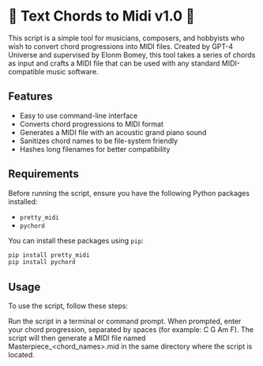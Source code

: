 # 🎵 Text Chords to Midi v1.0 🎵

This script is a simple tool for musicians, composers, and hobbyists who wish to convert chord progressions into MIDI files. Created by GPT-4 Universe and supervised by Elonm Bomey, this tool takes a series of chords as input and crafts a MIDI file that can be used with any standard MIDI-compatible music software.

## Features

- Easy to use command-line interface
- Converts chord progressions to MIDI format
- Generates a MIDI file with an acoustic grand piano sound
- Sanitizes chord names to be file-system friendly
- Hashes long filenames for better compatibility

## Requirements

Before running the script, ensure you have the following Python packages installed:

- `pretty_midi`
- `pychord`

You can install these packages using `pip`:

```bash
pip install pretty_midi
pip install pychord
```
## Usage
To use the script, follow these steps:

Run the script in a terminal or command prompt.
When prompted, enter your chord progression, separated by spaces (for example: C G Am F).
The script will then generate a MIDI file named Masterpiece_<chord_names>.mid in the same directory where the script is located.

